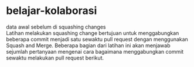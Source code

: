 # belajar-kolaborasi
data awal sebelum di squashing changes <br>
Latihan melakukan squashing change bertujuan untuk menggabungkan beberapa commit menjadi satu sewaktu pull request dengan menggunakan Squash and Merge. Beberapa bagian dari latihan ini akan menjawab sejumlah pertanyaan mengenai cara bagaimana menggabungkan commit sewaktu melakukan pull request berikut.
